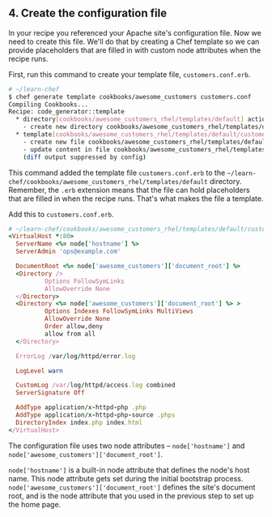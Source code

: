 ## 4. Create the configuration file

In your recipe you referenced your Apache site's configuration file. Now we need to create this file. We'll do that by creating a Chef template so we can provide placeholders that are filled in with custom node attributes when the recipe runs.

First, run this command to create your template file, <code class="file-path">customers.conf.erb</code>.

```bash
# ~/learn-chef
$ chef generate template cookbooks/awesome_customers customers.conf
Compiling Cookbooks...
Recipe: code_generator::template
  * directory[cookbooks/awesome_customers_rhel/templates/default] action create
    - create new directory cookbooks/awesome_customers_rhel/templates/default
  * template[cookbooks/awesome_customers_rhel/templates/default/customers.conf.erb] action create
    - create new file cookbooks/awesome_customers_rhel/templates/default/customers.conf.erb
    - update content in file cookbooks/awesome_customers_rhel/templates/default/customers.conf.erb from none to e3b0c4
    (diff output suppressed by config)
```

This command added the template file <code class="file-path">customers.conf.erb</code> to the <code class="file-path">~/learn-chef/cookbooks/awesome_customers_rhel/templates/default</code> directory. Remember, the <code class="file-path">.erb</code> extension means that the file can hold placeholders that are filled in when the recipe runs. That's what makes the file a template.

Add this to <code class="file-path">customers.conf.erb</code>.

```ruby
# ~/learn-chef/cookbooks/awesome_customers_rhel/templates/default/customers.conf.erb
<VirtualHost *:80>
  ServerName <%= node['hostname'] %>
  ServerAdmin 'ops@example.com'

  DocumentRoot <%= node['awesome_customers']['document_root'] %>
  <Directory />
          Options FollowSymLinks
          AllowOverride None
  </Directory>
  <Directory <%= node['awesome_customers']['document_root'] %> >
          Options Indexes FollowSymLinks MultiViews
          AllowOverride None
          Order allow,deny
          allow from all
  </Directory>

  ErrorLog /var/log/httpd/error.log

  LogLevel warn

  CustomLog /var/log/httpd/access.log combined
  ServerSignature Off

  AddType application/x-httpd-php .php
  AddType application/x-httpd-php-source .phps
  DirectoryIndex index.php index.html
</VirtualHost>
```

The configuration file uses two node attributes &ndash; `node['hostname']` and `node['awesome_customers']['document_root']`.

`node['hostname']` is a built-in node attribute that defines the node's host name. This node attribute gets set during the initial bootstrap process. `node['awesome_customers']['document_root']` defines the site's document root, and is the node attribute that you used in the previous step to set up the home page.
